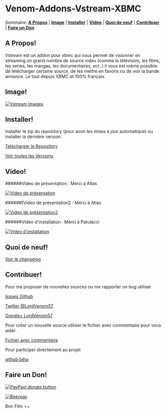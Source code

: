 Venom-Addons-Vstream-XBMC
=================

Sommaire: **[A Propos](#a-propos)** | **[Image](#image)** | **[Installer](#installer)** | **[Video](#video)** | **[Quoi de neuf](#quoi-de-neuf)** | **[Contribuer](#contribuer)** | **[Faire un Don](#faire-un-don)** 

## A Propos!

Vstream est un addon pour xbmc qui vous permet de visionner en streaming un grand nombre de source video (comme la télévision, les films, les series, les mangas, les documentaires, ect..) il vous est même possible de télécharger certaine source, de les mettre en favoris ou de voir la bande annonce. Le tout depuis XBMC et 100% français.

## Image!

[![Vstream Images](http://img4.hostingpics.net/pics/128778Sanstitre1.jpg)](http://img4.hostingpics.net/pics/128778Sanstitre1.jpg)

## Installer!

Installer le zip du repository (pour avoir les mises à jour automatique) ou installer la dernière version.

[Télécharger le Repository](https://github.com/LordVenom/venom-xbmc-addons/releases/tag/Repository)

[Voir toutes les Versions](https://github.com/LordVenom/venom-xbmc-addons/releases)

## Video!

######Video de présentation : Merci à Atlas

[![Video de présentation](http://img.youtube.com/vi/43Nq2pxkAH4/0.jpg)](http://www.youtube.com/watch?v=43Nq2pxkAH4)

######[Video de présentation2 : Merci à Atlas

[![Video de présentation2](http://img.youtube.com/vi/reZ1ZKH41VE/0.jpg)](http://www.youtube.com/watch?v=reZ1ZKH41VE)

######Video d'installation : Merci à Patulacci

[![Video d'installation](http://img.youtube.com/vi/XeACz8uMoxQ/0.jpg)](http://www.youtube.com/watch?v=XeACz8uMoxQ)


## Quoi de neuf!

[Voir le changelog](https://github.com/LordVenom/venom-xbmc-addons/blob/master/plugin.video.vstream/changelog.txt)


## Contribuer!

Pour me proposer de nouvelles sources ou me rapporter un bug utiliser

[Issues Github](https://github.com/LordVenom/venom-xbmc-addons/issues)

[Twitter @LordVenom57](https://twitter.com/LordVenom57)

[Google+ LordVenom57](https://plus.google.com/+LordVenom57/posts)


Pour créer un nouvelle source utiliser le fichier avec commentaire pour vous aider.

[Fichier avec commentaire](https://github.com/LordVenom/venom-xbmc-addons/blob/master/ajouter_une_source.py)

Pour participer directement au projet

[github bêta](https://github.com/LordVenom/venom-xbmc-addons-beta)


## Faire un Don!

[![PayPayl donate button](https://img.shields.io/badge/paypal-donate-yellow.svg)](https://www.paypal.com/cgi-bin/webscr?cmd=_s-xclick&hosted_button_id=NG5VVH8BMNLBJ "Donner pour ce projet en utilisant Paypal")

[![Beerpay](https://beerpay.io/LordVenom/venom-xbmc-addons/badge.svg?style=beer)](https://beerpay.io/LordVenom/venom-xbmc-addons)


Bon Film ++
